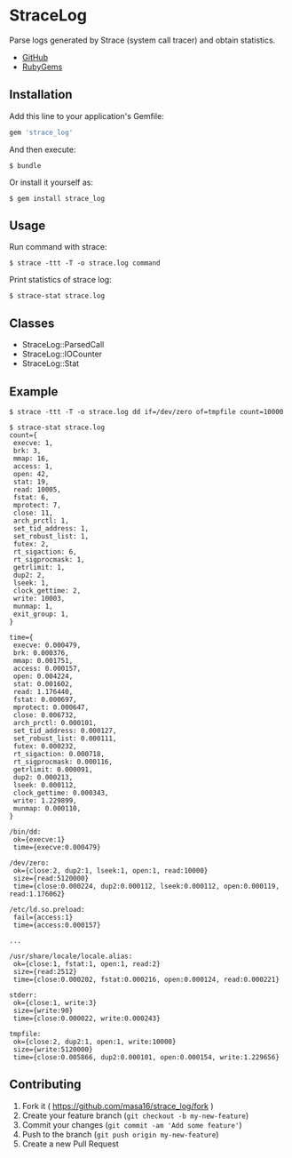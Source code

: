 # StraceLog

Parse logs generated by Strace (system call tracer) and obtain statistics.

* [GitHub](https://github.com/masa16/strace_log)
* [RubyGems](https://rubygems.org/gems/strace_log)

## Installation

Add this line to your application's Gemfile:

```ruby
gem 'strace_log'
```

And then execute:

    $ bundle

Or install it yourself as:

    $ gem install strace_log

## Usage

Run command with strace:

    $ strace -ttt -T -o strace.log command

Print statistics of strace log:

    $ strace-stat strace.log

## Classes

* StraceLog::ParsedCall
* StraceLog::IOCounter
* StraceLog::Stat

## Example

    $ strace -ttt -T -o strace.log dd if=/dev/zero of=tmpfile count=10000

    $ strace-stat strace.log
    count={
     execve: 1,
     brk: 3,
     mmap: 16,
     access: 1,
     open: 42,
     stat: 19,
     read: 10005,
     fstat: 6,
     mprotect: 7,
     close: 11,
     arch_prctl: 1,
     set_tid_address: 1,
     set_robust_list: 1,
     futex: 2,
     rt_sigaction: 6,
     rt_sigprocmask: 1,
     getrlimit: 1,
     dup2: 2,
     lseek: 1,
     clock_gettime: 2,
     write: 10003,
     munmap: 1,
     exit_group: 1,
    }

    time={
     execve: 0.000479,
     brk: 0.000376,
     mmap: 0.001751,
     access: 0.000157,
     open: 0.004224,
     stat: 0.001602,
     read: 1.176440,
     fstat: 0.000697,
     mprotect: 0.000647,
     close: 0.006732,
     arch_prctl: 0.000101,
     set_tid_address: 0.000127,
     set_robust_list: 0.000111,
     futex: 0.000232,
     rt_sigaction: 0.000718,
     rt_sigprocmask: 0.000116,
     getrlimit: 0.000091,
     dup2: 0.000213,
     lseek: 0.000112,
     clock_gettime: 0.000343,
     write: 1.229899,
     munmap: 0.000110,
    }

    /bin/dd:
     ok={execve:1}
     time={execve:0.000479}

    /dev/zero:
     ok={close:2, dup2:1, lseek:1, open:1, read:10000}
     size={read:5120000}
     time={close:0.000224, dup2:0.000112, lseek:0.000112, open:0.000119, read:1.176062}

    /etc/ld.so.preload:
     fail={access:1}
     time={access:0.000157}

    ...

    /usr/share/locale/locale.alias:
     ok={close:1, fstat:1, open:1, read:2}
     size={read:2512}
     time={close:0.000202, fstat:0.000216, open:0.000124, read:0.000221}

    stderr:
     ok={close:1, write:3}
     size={write:90}
     time={close:0.000022, write:0.000243}

    tmpfile:
     ok={close:2, dup2:1, open:1, write:10000}
     size={write:5120000}
     time={close:0.005866, dup2:0.000101, open:0.000154, write:1.229656}


## Contributing

1. Fork it ( https://github.com/masa16/strace_log/fork )
2. Create your feature branch (`git checkout -b my-new-feature`)
3. Commit your changes (`git commit -am 'Add some feature'`)
4. Push to the branch (`git push origin my-new-feature`)
5. Create a new Pull Request

